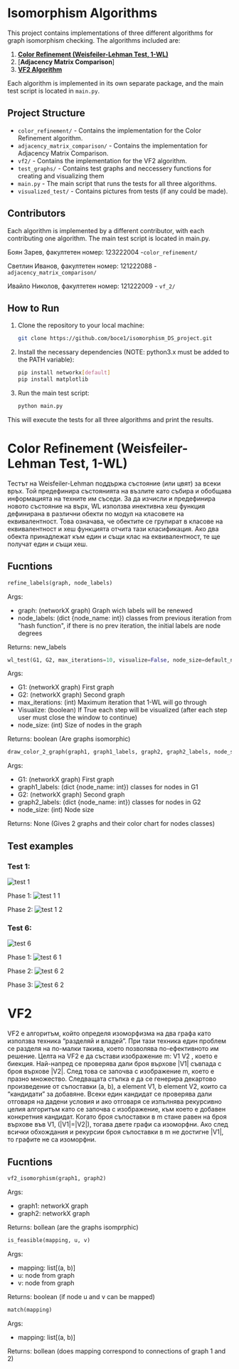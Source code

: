 
# Isomorphism Algorithms

This project contains implementations of three different algorithms for graph isomorphism checking. The algorithms included are:

1. [**Color Refinement (Weisfeiler-Lehman Test, 1-WL)**](#color-refinement-weisfeiler-lehman-test-1-wl)
2. [**Adjacency Matrix Comparison**]
3. [**VF2 Algorithm**](#vf2)

Each algorithm is implemented in its own separate package, and the main test script is located in `main.py`.

## Project Structure

- `color_refinement/` - Contains the implementation for the Color Refinement algorithm.
- `adjacency_matrix_comparison/` - Contains the implementation for Adjacency Matrix Comparison.
- `vf2/` - Contains the implementation for the VF2 algorithm.
- `test_graphs/` - Contains test graphs and neccessery functions for creating and visualizing them
- `main.py` - The main script that runs the tests for all three algorithms.
- `visualized_test/` - Contains pictures from tests (if any could be made).

## Contributors
Each algorithm is implemented by a different contributor, with each contributing one algorithm. The main test script is located in main.py.

Боян Зарев, факултетен номер: 123222004 -`color_refinement/`

Светлин Иванов, факултетен номер: 121222088 - `adjacency_matrix_comparison/`

Ивайло Николов, факултетен номер: 121222009 - `vf_2/`

## How to Run

1. Clone the repository to your local machine:
   ```bash
   git clone https://github.com/boce1/isomorphism_DS_project.git
   ```

2. Install the necessary dependencies (NOTE: python3.x must be added to the PATH variable):
   ```bash
   pip install networkx[default]
   pip install matplotlib
   ```

3. Run the main test script:
   ```bash
   python main.py
   ```

This will execute the tests for all three algorithms and print the results.

# Color Refinement (Weisfeiler-Lehman Test, 1-WL)
Тестът на Weisfeiler-Lehman поддържа състояние (или цвят) за всеки връх. Той предефинира състоянията на възлите като събира и обобщава информацията на техните им съседи. За да изчисли и предефинира новото състояние на върх, WL използва инективна хеш функция дефинирана в различни обекти по модул на класовете на еквивалентност. Това означава, че обектите се групират в класове на еквивалентност и хеш функцията отчита тази класификация. Ако два обекта принадлежат към един и същи клас на еквивалентност, те ще получат един и същи хеш.

## Fucntions
   ```python
   refine_labels(graph, node_labels)
   ```
   Args:
   - graph: (networkX graph) Graph wich labels will be renewed
   - node_labels: (dict {node_name: int}) classes from previous iteration from "hash function", if there is no prev iteration, the initial labels are node degrees

   Returns: new_labels


   ```python
   wl_test(G1, G2, max_iterations=10, visualize=False, node_size=default_node_size)
   ```
   Args:
   - G1: (networkX graph) First graph
   - G2: (networkX graph) Second graph
   - max_iterations: (int) Maximum iteration that 1-WL will go through
   - Visualize: (boolean) If True each step will be visualized (after each step user must close the window to continue)
   - node_size: (int) Size of nodes in the graph

   Returns: boolean (Are graphs isomorphic)


   ```python
   draw_color_2_graph(graph1, graph1_labels, graph2, graph2_labels, node_size=default_node_size)
   ```
   Args:
   - G1: (networkX graph) First graph
   - graph1_labels: (dict {node_name: int}) classes for nodes in G1
   - G2: (networkX graph) Second graph
   - graph2_labels: (dict {node_name: int}) classes for nodes in G2
   - node_size: (int) Node size

   Returns: None (Gives 2 graphs and their color chart for nodes classes)

## Test examples
### Test 1:
![test 1](./visualized_tests/color_refinement_pictures/test_1/test_1.png)

Phase 1:
![test 1 1](./visualized_tests/color_refinement_pictures/test_1/test_1_wl_1.png)

Phase 2:
![test 1 2](./visualized_tests/color_refinement_pictures/test_1/test_1_wl_2.png)

### Test 6:
![test 6](./visualized_tests/color_refinement_pictures/test_6/test_6.png)

Phase 1:
![test 6 1](./visualized_tests/color_refinement_pictures/test_6/test_6_wl_1.png)

Phase 2:
![test 6 2](./visualized_tests/color_refinement_pictures/test_6/test_6_wl_2.png)

Phase 3:
![test 6 2](./visualized_tests/color_refinement_pictures/test_6/test_6_wl_3.png)


# VF2
VF2 е алгоритъм, който определя изоморфизма на два графа като използва техника “разделяй и владей”. При тази техника един проблем се разделя на по-малки такива, което позволява по-ефективното им решение. Целта на VF2 е да състави изображение m: V1 V2 , което е биекция. Най-напред се проверява дали броя върхове |V1| съвпада с броя върхове |V2|. След това се започва с изображение m, което е празно множество. Следващата стъпка е да се генерира декартово произведение от съпоставки (a, b), a element V1, b element V2, които са “кандидати” за добавяне. Всеки един кандидат се проверява дали отговаря на дадени условия и ако отговаря се изпълнява рекурсивно целия алгоритъм като се започва с изображение, към което е добавен конкретния кандидат. Когато броя съпоставки в m стане равен на броя върхове във V1, (|V1|=|V2|), тогава двете графи са изоморфни. Ако след всички обхождания и рекурсии броя съпоставки в m не достигне |V1|, то графите не са изоморфни.

## Fucntions

   ```python
   vf2_isomorphism(graph1, graph2)
   ```
   Args:
   - graph1: networkX graph
   - graph2: networkX graph

   Returns: bollean (are the graphs isomprphic)


   ```python
   is_feasible(mapping, u, v)
   ```
   Args:
   - mapping: list[(a, b)]
   - u: node from graph
   - v: node from graph 

   Returns: boolean (if node u and v can be mapped)

 
   ```python
   match(mapping)
   ```
   Args:
   - mapping: list[(a, b)]

   Returns: bollean (does mapping correspond to connections of graph 1 and 2)
